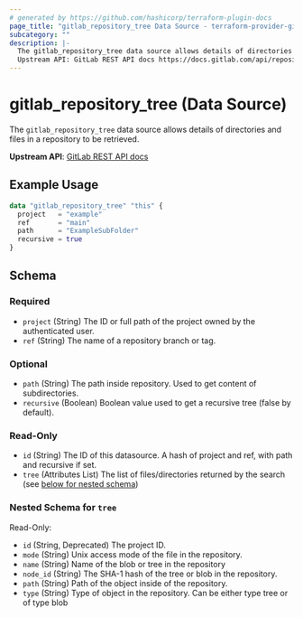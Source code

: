 ```yaml
---
# generated by https://github.com/hashicorp/terraform-plugin-docs
page_title: "gitlab_repository_tree Data Source - terraform-provider-gitlab"
subcategory: ""
description: |-
  The gitlab_repository_tree data source allows details of directories and files in a repository to be retrieved.
  Upstream API: GitLab REST API docs https://docs.gitlab.com/api/repositories/#list-repository-tree
---
```


# gitlab_repository_tree (Data Source)

The `gitlab_repository_tree` data source allows details of directories and files in a repository to be retrieved.

**Upstream API**: [GitLab REST API docs](https://docs.gitlab.com/api/repositories/#list-repository-tree)

## Example Usage

```terraform
data "gitlab_repository_tree" "this" {
  project   = "example"
  ref       = "main"
  path      = "ExampleSubFolder"
  recursive = true
}
```

<!-- schema generated by tfplugindocs -->
## Schema

### Required

- `project` (String) The ID or full path of the project owned by the authenticated user.
- `ref` (String) The name of a repository branch or tag.

### Optional

- `path` (String) The path inside repository. Used to get content of subdirectories.
- `recursive` (Boolean) Boolean value used to get a recursive tree (false by default).

### Read-Only

- `id` (String) The ID of this datasource. A hash of project and ref, with path and recursive if set.
- `tree` (Attributes List) The list of files/directories returned by the search (see [below for nested schema](#nestedatt--tree))

<a id="nestedatt--tree"></a>
### Nested Schema for `tree`

Read-Only:

- `id` (String, Deprecated) The project ID.
- `mode` (String) Unix access mode of the file in the repository.
- `name` (String) Name of the blob or tree in the repository
- `node_id` (String) The SHA-1 hash of the tree or blob in the repository.
- `path` (String) Path of the object inside of the repository.
- `type` (String) Type of object in the repository. Can be either type tree or of type blob

